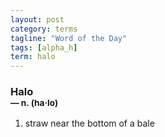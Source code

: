 ```yaml
---
layout: post
category: terms
tagline: "Word of the Day"
tags: [alpha_h]
term: halo
---
```


<h3>Halo<br/> <small>&mdash; n. (ha<span>&middot;</span>lo)</small></h3>
<p><ol>
<li>straw near the bottom of a bale</li>
</ol></p>
